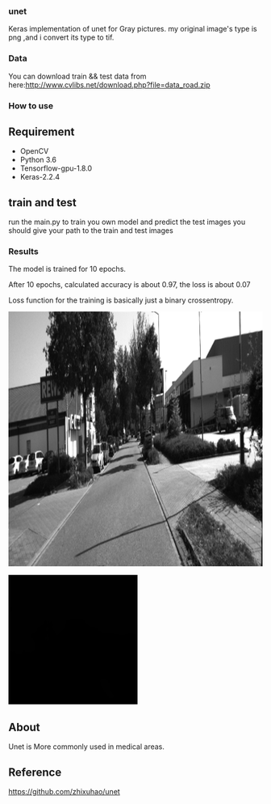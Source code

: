 ### unet
Keras implementation of unet for Gray pictures.
my original image's type is png ,and i convert its type to tif.
### Data
You can download train && test data from here:http://www.cvlibs.net/download.php?file=data_road.zip

### How to use
## Requirement
- OpenCV
- Python 3.6
- Tensorflow-gpu-1.8.0
- Keras-2.2.4
## train and test 
run the main.py to train you own model and predict the test images
you should give your path to the train and test images 

### Results
The model is trained for 10 epochs.

After 10 epochs, calculated accuracy is about 0.97, the loss is about 0.07

Loss function for the training is basically just a binary crossentropy.

![img/test.tif](image/test.tif)

![img/test_predict.tif](image/test_predict.tif)


## About
Unet is More commonly used in medical areas.

## Reference
https://github.com/zhixuhao/unet


